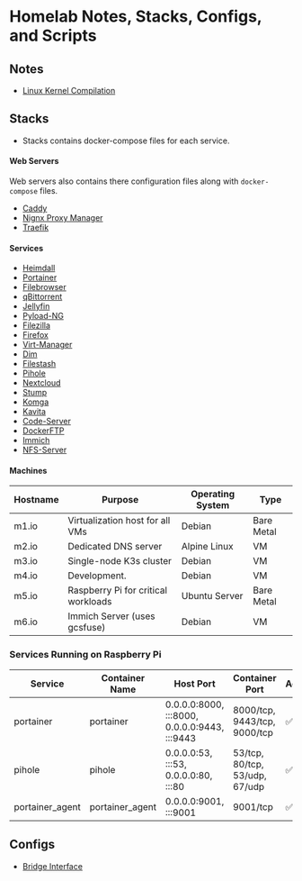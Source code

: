 # Homelab Notes, Stacks, Configs, and Scripts

## Notes
- [Linux Kernel Compilation](Notes/linux_kernel_compilation.md)

## Stacks
- Stacks contains docker-compose files for each service.

#### Web Servers
Web servers also contains there configuration files along with `docker-compose` files.
- [Caddy](https://hub.docker.com/_/caddy)
- [Nignx Proxy Manager](https://nginxproxymanager.com/guide/#quick-setup)
- [Traefik](https://hub.docker.com/_/traefik)

#### Services
- [Heimdall](https://hub.docker.com/r/linuxserver/heimdall)
- [Portainer](https://docs.portainer.io/start/install-ce/server/docker/linux)
- [Filebrowser](https://filebrowser.org/installation)
- [qBittorrent](https://hub.docker.com/r/linuxserver/qbittorrent)
- [Jellyfin](https://jellyfin.org/docs/general/installation/container/)
- [Pyload-NG](https://hub.docker.com/r/linuxserver/pyload-ng)
- [Filezilla](https://github.com/jlesage/docker-filezilla)
- [Firefox](https://github.com/jlesage/docker-firefox)
- [Virt-Manager](https://github.com/m-bers/docker-virt-manager)
- [Dim](https://github.com/Dusk-Labs/dim?tab=readme-ov-file)
- [Filestash](https://www.filestash.app/docs/install-and-upgrade/#installation)
- [Pihole](https://hub.docker.com/r/pihole/pihole)
- [Nextcloud](https://hub.docker.com/_/nextcloud)
- [Stump](https://www.stumpapp.dev/installation/docker)
- [Komga](https://komga.org/docs/installation/docker/)
- [Kavita](https://hub.docker.com/r/linuxserver/kavita)
- [Code-Server](https://hub.docker.com/r/linuxserver/code-server)
- [DockerFTP](https://github.com/garethflowers/docker-ftp-server)
- [Immich](https://immich.app/docs/install/docker-compose)
- [NFS-Server](https://hub.docker.com/r/itsthenetwork/nfs-server-alpine/)

#### Machines
| Hostname  | Purpose                          | Operating System  | Type       |
|-----------|----------------------------------|-------------------|------------|
| m1.io     | Virtualization host for all VMs | Debian           | Bare Metal |
| m2.io     | Dedicated DNS server            | Alpine Linux     | VM         |
| m3.io     | Single-node K3s cluster         | Debian           | VM         |
| m4.io     | Development.                    | Debian           | VM         |
| m5.io     | Raspberry Pi for critical workloads | Ubuntu Server   | Bare Metal |
| m6.io     | Immich Server (uses gcsfuse)        | Debian           | VM         |

### Services Running on Raspberry Pi

| Service        | Container Name      | Host Port                                | Container Port                      | Active |
|---------------|---------------------|------------------------------------------|--------------------------------------|--------|
| portainer     | portainer           | 0.0.0.0:8000, :::8000, 0.0.0.0:9443, :::9443 | 8000/tcp, 9443/tcp, 9000/tcp        | ✅     |
| pihole        | pihole              | 0.0.0.0:53, :::53, 0.0.0.0:80, :::80     | 53/tcp, 80/tcp, 53/udp, 67/udp      | ✅     |
| portainer_agent | portainer_agent   | 0.0.0.0:9001, :::9001                    | 9001/tcp                            | ✅     |


## Configs
- [Bridge Interface](Configs/bridge_interface.conf)
